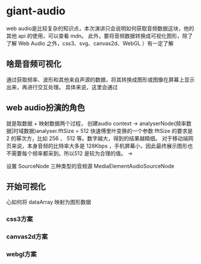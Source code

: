 # giant-audio
web audio是比较复杂的知识点，本次演讲只会说明如何获取音频数据这块，他的其他 api 的使用，可以查看 mdn。
此外，要将音频数据转换成可视化图形，除了了解 Web Audio 之外，css3、svg、canvas2d、WebGL ）有一定了解

## 啥是音频可视化
通过获取频率、波形和其他来自声源的数据，将其转换成图形或图像在屏幕上显示出来，再进行交互处理。
具体来说，这里会通过

## web audio扮演的角色
就是取数据 + 映射数据两个过程，
创建audio context -> 
analyserNode(频率数据|时域数据)analyser.fftSize = 512 快速傅里叶变换的一个参数
fftSize 的要求是 2 的幂次方，比如 256 、 512 等。数字越大，得到的结果越精细。
对于移动端网页来说，本身音频的比特率大多是 128Kbps ，手机屏幕小，因此最终展示图形也不需要每个频率都采到。所以512 是较为合理的值。 ->

设置 SourceNode 三种类型的音频源 MediaElementAudioSourceNode <audio>节点作为输入源
将音频输入关联到一个 AnalyserNode，getByteFrequencyData 返回的是 0 - 255 的 typedArray Uint8Array 

## 开始可视化
心如何将 dataArray 映射为图形数据

### css3方案


### canvas2d方案


### webgl方案